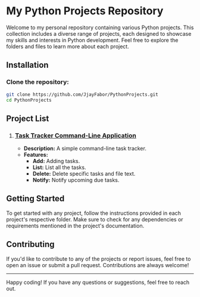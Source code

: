 # My Python Projects Repository

Welcome to my personal repository containing various Python projects. This collection includes a diverse range of projects, each designed to showcase my skills and interests in Python development. Feel free to explore the folders and files to learn more about each project.

## Installation

### Clone the repository:

   ```bash
   git clone https://github.com/JjayFabor/PythonProjects.git
   cd PythonProjects 
   ```

## Project List

1. ### [Task Tracker Command-Line Application](/TaskTracker)
   - **Description:** A simple command-line task tracker.
   - **Features:**
      - **Add:** Adding tasks.
      - **List:** List all the tasks.
      - **Delete:** Delete specific tasks and file text.
      - **Notify:** Notify upcoming due tasks.

## Getting Started

To get started with any project, follow the instructions provided in each project's respective folder. Make sure to check for any dependencies or requirements mentioned in the project's documentation.

## Contributing

If you'd like to contribute to any of the projects or report issues, feel free to open an issue or submit a pull request. Contributions are always welcome!

---

Happy coding! If you have any questions or suggestions, feel free to reach out.
